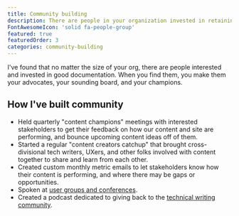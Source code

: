 ```yaml
---
title: Community building
description: There are people in your organization invested in retaining institutional knowledge.
FontAwesomeIcon: 'solid fa-people-group'
featured: true
featuredOrder: 3
categories: community-building
---
```


I've found that no matter the size of your org, there are people interested and invested in good documentation. When you find them, you make them your advocates, your sounding board, and your champions.

## How I've built community

- Held quarterly "content champions" meetings with interested stakeholders to get their feedback on how our content and site are performing, and bounce upcoming content ideas off of them.
- Started a regular "content creators catchup" that brought cross-divisional tech writers, UXers, and other folks involved with content together to share and learn from each other.
- Created custom monthly metric emails to let stakeholders know how their content is performing, and where there may be gaps or opportunities.
- Spoken at [user groups and conferences](public-speaking.md).
- Created a podcast dedicated to giving back to the [technical writing community](/content/podcasts/).
